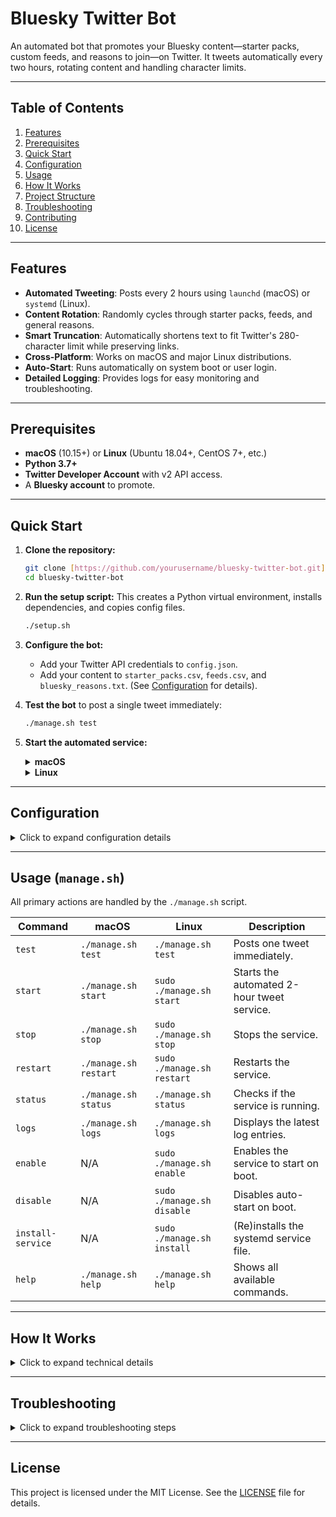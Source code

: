 # Bluesky Twitter Bot

An automated bot that promotes your Bluesky content—starter packs, custom feeds, and reasons to join—on Twitter. It tweets automatically every two hours, rotating content and handling character limits.

---

## Table of Contents

1.  [Features](#features)
2.  [Prerequisites](#prerequisites)
3.  [Quick Start](#quick-start)
4.  [Configuration](#configuration)
5.  [Usage](#usage)
6.  [How It Works](#how-it-works)
7.  [Project Structure](#project-structure)
8.  [Troubleshooting](#troubleshooting)
9.  [Contributing](#contributing)
10. [License](#license)

---

## Features

-   **Automated Tweeting**: Posts every 2 hours using `launchd` (macOS) or `systemd` (Linux).
-   **Content Rotation**: Randomly cycles through starter packs, feeds, and general reasons.
-   **Smart Truncation**: Automatically shortens text to fit Twitter's 280-character limit while preserving links.
-   **Cross-Platform**: Works on macOS and major Linux distributions.
-   **Auto-Start**: Runs automatically on system boot or user login.
-   **Detailed Logging**: Provides logs for easy monitoring and troubleshooting.

---

## Prerequisites

* **macOS** (10.15+) or **Linux** (Ubuntu 18.04+, CentOS 7+, etc.)
* **Python 3.7+**
* **Twitter Developer Account** with v2 API access.
* A **Bluesky account** to promote.

---

## Quick Start

1.  **Clone the repository:**
    ```bash
    git clone [https://github.com/yourusername/bluesky-twitter-bot.git](https://github.com/yourusername/bluesky-twitter-bot.git)
    cd bluesky-twitter-bot
    ```

2.  **Run the setup script:** This creates a Python virtual environment, installs dependencies, and copies config files.
    ```bash
    ./setup.sh
    ```

3.  **Configure the bot:**
    * Add your Twitter API credentials to `config.json`.
    * Add your content to `starter_packs.csv`, `feeds.csv`, and `bluesky_reasons.txt`. (See [Configuration](#configuration) for details).

4.  **Test the bot** to post a single tweet immediately:
    ```bash
    ./manage.sh test
    ```

5.  **Start the automated service:**

    <details>
    <summary><strong>macOS</strong></summary>

    The bot runs as a Launch Agent for the current user.

    ```bash
    # Start the service (runs at login)
    ./manage.sh start

    # Check its status
    ./manage.sh status
    ```
    - **Logs**: `~/Library/Logs/bsky-promo-tweeter-*.log`
    - **Service File**: `~/Library/LaunchAgents/com.$(whoami).bsky-promo-tweeter.plist`

    </details>

    <details>
    <summary><strong>Linux</strong></summary>

    The bot runs as a system-wide `systemd` service.

    ```bash
    # Install the service file
    sudo ./manage.sh install-service

    # Start the service now
    sudo ./manage.sh start

    # Enable the service to run on system boot
    sudo ./manage.sh enable

    # Check its status
    sudo ./manage.sh status
    ```
    - **Logs**: `/var/log/bsky-promo-tweeter.log` or `journalctl -u bsky-promo-tweeter`
    - **Service File**: `/etc/systemd/system/bsky-promo-tweeter.service`

    </details>

---

## Configuration

<details>
<summary>Click to expand configuration details</summary>

### 1. Twitter API Setup

1.  Apply for a [Twitter Developer account](https://developer.twitter.com/) and create a new App.
2.  Generate your API Key & Secret and Access Token & Secret. Ensure the app has "Read & Write" permissions.
3.  Add these credentials to the `config.json` file:

    ```json
    {
      "twitter": {
        "consumer_key": "YOUR_CONSUMER_KEY",
        "consumer_secret": "YOUR_CONSUMER_SECRET",
        "access_token": "YOUR_ACCESS_TOKEN",
        "access_token_secret": "YOUR_ACCESS_SECRET"
      }
    }
    ```

### 2. Content Setup

Fill the following files with your content.

* **`starter_packs.csv`**:
    ```csv
    name,description,link
    Tech Enthusiasts,Amazing developers and tech innovators,[https://bsky.app/starter-pack/tech](https://bsky.app/starter-pack/tech)
    ```
* **`feeds.csv`**:
    ```csv
    name,description,link
    Tech News,Latest technology news and updates,[https://bsky.app/profile/did:plc:example/feed/tech](https://bsky.app/profile/did:plc:example/feed/tech)
    ```
* **`bluesky_reasons.txt`** (one reason per line):
    ```
    Bluesky gives you control over your social media experience.
    Join a decentralized social network where you own your data.
    ```

</details>

---

## Usage (`manage.sh`)

All primary actions are handled by the `./manage.sh` script.

| Command                     | macOS                | Linux                         | Description                               |
| --------------------------- | -------------------- | ----------------------------- | ----------------------------------------- |
| `test`                      | `./manage.sh test`   | `./manage.sh test`            | Posts one tweet immediately.              |
| `start`                     | `./manage.sh start`  | `sudo ./manage.sh start`      | Starts the automated 2-hour tweet service.|
| `stop`                      | `./manage.sh stop`   | `sudo ./manage.sh stop`       | Stops the service.                        |
| `restart`                   | `./manage.sh restart`| `sudo ./manage.sh restart`    | Restarts the service.                     |
| `status`                    | `./manage.sh status` | `./manage.sh status`          | Checks if the service is running.         |
| `logs`                      | `./manage.sh logs`   | `./manage.sh logs`            | Displays the latest log entries.          |
| `enable`                    | N/A                  | `sudo ./manage.sh enable`     | Enables the service to start on boot.     |
| `disable`                   | N/A                  | `sudo ./manage.sh disable`    | Disables auto-start on boot.              |
| `install-service`           | N/A                  | `sudo ./manage.sh install`    | (Re)installs the systemd service file.    |
| `help`                      | `./manage.sh help`   | `./manage.sh help`            | Shows all available commands.             |

---

## How It Works

<details>
<summary>Click to expand technical details</summary>

* **Scheduling**: `launchd` (macOS) or a `systemd` timer (Linux) triggers the main Python script every 2 hours (`7200` seconds).
* **Execution**: The `manage.sh` script is a wrapper that simplifies interaction with the respective OS service manager and the Python script.
* **Content Logic**: The `bluesky_twitter_bot.py` script randomly selects a content type (starter pack, feed, or reason), formats it into a tweet, truncates the description if necessary, and posts it via the Twitter API v2.
* **Error Handling**: The script includes basic error handling and logs API responses for troubleshooting.

</details>

---

## Troubleshooting

<details>
<summary>Click to expand troubleshooting steps</summary>

1.  **Check the logs**: The first step is always to check for errors.
    ```bash
    ./manage.sh logs
    ```
2.  **Check the service status**: Is the bot running?
    ```bash
    ./manage.sh status
    ```
3.  **Run a manual test**: This will often show API or content errors directly.
    ```bash
    ./manage.sh test
    ```
4.  **Verify API Keys**: A `401` or `403` error in the logs usually means your keys in `config.json` are incorrect or lack "Read & Write" permissions.
5.  **Python Environment**: Ensure dependencies are installed correctly by running `pip install -r requirements.txt` inside the virtual environment (`source venv/bin/activate`).

</details>


---

## License

This project is licensed under the MIT License. See the [LICENSE](LICENSE) file for details.

